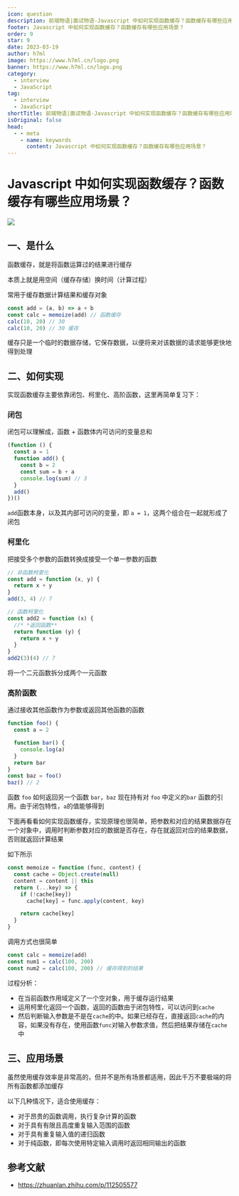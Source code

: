 ```yaml
---
icon: question
description: 前端物语|面试物语-Javascript 中如何实现函数缓存？函数缓存有哪些应用场景？
footer: Javascript 中如何实现函数缓存？函数缓存有哪些应用场景？
order: 9
star: 9
date: 2023-03-19
author: h7ml
image: https://www.h7ml.cn/logo.png
banner: https://www.h7ml.cn/logo.png
category:
  - interview
  - JavaScript
tag:
  - interview
  - JavaScript
shortTitle: 前端物语|面试物语-Javascript 中如何实现函数缓存？函数缓存有哪些应用场景？
isOriginal: false
head:
  - - meta
    - name: keywords
      content: Javascript 中如何实现函数缓存？函数缓存有哪些应用场景？
---
```


# Javascript 中如何实现函数缓存？函数缓存有哪些应用场景？

![](https://static.h7ml.cn/vitepress/assets/images/interview/2ae9dda0-85fa-11eb-ab90-d9ae814b240d.png)

## 一、是什么

函数缓存，就是将函数运算过的结果进行缓存

本质上就是用空间（缓存存储）换时间（计算过程）

常用于缓存数据计算结果和缓存对象

```js
const add = (a, b) => a + b
const calc = memoize(add) // 函数缓存
calc(10, 20) // 30
calc(10, 20) // 30 缓存
```

缓存只是一个临时的数据存储，它保存数据，以便将来对该数据的请求能够更快地得到处理

## 二、如何实现

实现函数缓存主要依靠闭包、柯里化、高阶函数，这里再简单复习下：

### 闭包

闭包可以理解成，函数 + 函数体内可访问的变量总和

```js
(function () {
  const a = 1
  function add() {
    const b = 2
    const sum = b + a
    console.log(sum) // 3
  }
  add()
})()
```

`add`函数本身，以及其内部可访问的变量，即 `a = 1`，这两个组合在⼀起就形成了闭包

### 柯里化

把接受多个参数的函数转换成接受一个单一参数的函数

```js
// 非函数柯里化
const add = function (x, y) {
  return x + y
}
add(3, 4) // 7

// 函数柯里化
const add2 = function (x) {
  //* *返回函数**
  return function (y) {
    return x + y
  }
}
add2(3)(4) // 7
```

将一个二元函数拆分成两个一元函数

### 高阶函数

通过接收其他函数作为参数或返回其他函数的函数

```js
function foo() {
  const a = 2

  function bar() {
    console.log(a)
  }
  return bar
}
const baz = foo()
baz() // 2
```

函数 `foo` 如何返回另一个函数 `bar`，`baz` 现在持有对 `foo` 中定义的`bar` 函数的引用。由于闭包特性，`a`的值能够得到

下面再看看如何实现函数缓存，实现原理也很简单，把参数和对应的结果数据存在一个对象中，调用时判断参数对应的数据是否存在，存在就返回对应的结果数据，否则就返回计算结果

如下所示

```js
const memoize = function (func, content) {
  const cache = Object.create(null)
  content = content || this
  return (...key) => {
    if (!cache[key])
      cache[key] = func.apply(content, key)

    return cache[key]
  }
}
```

调用方式也很简单

```js
const calc = memoize(add)
const num1 = calc(100, 200)
const num2 = calc(100, 200) // 缓存得到的结果
```

过程分析：

- 在当前函数作用域定义了一个空对象，用于缓存运行结果
- 运用柯里化返回一个函数，返回的函数由于闭包特性，可以访问到`cache`
- 然后判断输入参数是不是在`cache`的中。如果已经存在，直接返回`cache`的内容，如果没有存在，使用函数`func`对输入参数求值，然后把结果存储在`cache`中

## 三、应用场景

虽然使用缓存效率是非常高的，但并不是所有场景都适用，因此千万不要极端的将所有函数都添加缓存

以下几种情况下，适合使用缓存：

- 对于昂贵的函数调用，执行复杂计算的函数
- 对于具有有限且高度重复输入范围的函数
- 对于具有重复输入值的递归函数
- 对于纯函数，即每次使用特定输入调用时返回相同输出的函数

## 参考文献

- <https://zhuanlan.zhihu.com/p/112505577>
